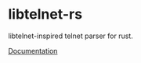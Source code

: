 # libtelnet-rs

libtelnet-inspired telnet parser for rust.

[Documentation](https://envis10n.github.io/libtelnet-rs)
